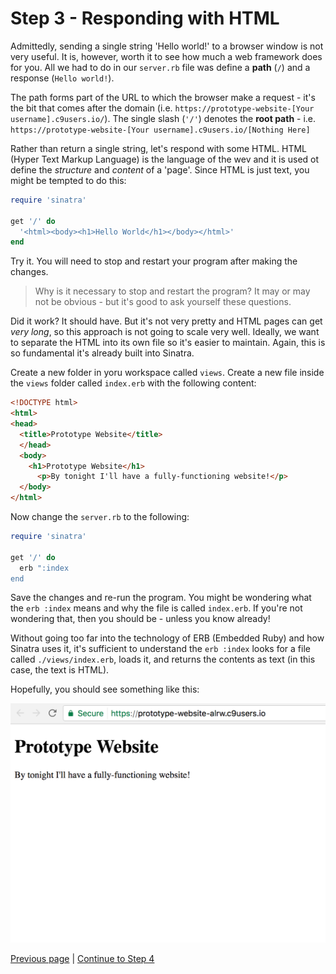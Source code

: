 Step 3 - Responding with HTML
=============================

Admittedly, sending a single string 'Hello world!' to a browser window is not very useful. It is, however, worth it to see how much a web framework does for you. All we had to do in our `server.rb` file was define a **path** (`/`) and a response (`Hello world!`).

The path forms part of the URL to which the browser make a request - it's the bit that comes after the domain (i.e. `https://prototype-website-[Your username].c9users.io/`). The single slash (`'/'`) denotes the **root path** - i.e. `https://prototype-website-[Your username].c9users.io/[Nothing Here]`

Rather than return a single string, let's respond with some HTML. HTML (Hyper Text Markup Language) is the language of the wev and it is used ot define the *structure* and *content* of a 'page'. Since HTML is just text, you might be tempted to do this:

```ruby
require 'sinatra'

get '/' do
  '<html><body><h1>Hello World</h1></body></html>'
end
```

Try it. You will need to stop and restart your program after making the changes.

> Why is it necessary to stop and restart the program? It may or may not be obvious - but it's good to ask yourself these questions.

Did it work? It should have. But it's not very pretty and HTML pages can get *very long*, so this approach is not going to scale very well. Ideally, we want to separate the HTML into its own file so it's easier to maintain. Again, this is so fundamental it's already built into Sinatra.

Create a new folder in yoru workspace called `views`. Create a new file inside the `views` folder called `index.erb` with the following content:

```html
<!DOCTYPE html>
<html>
<head>
  <title>Prototype Website</title>
  </head>
  <body>
    <h1>Prototype Website</h1>
      <p>By tonight I'll have a fully-functioning website!</p>
  </body>
</html>
```

Now change the `server.rb` to the following:

```ruby
require 'sinatra'

get '/' do
  erb ":index
end
```

Save the changes and re-run  the program. You might be wondering what the `erb :index` means and why the file is called `index.erb`. If you're not wondering that, then you should be - unless you know already!

Without going too far into the technology of ERB (Embedded Ruby) and how Sinatra uses it, it's sufficient to understand the `erb :index` looks for a file called `./views/index.erb`, loads it, and returns the contents as text (in this case, the text is HTML).

Hopefully, you should see something like this:

![This is what it should look like](../images/indexErb.png)

[Previous page](./section2.md) | [Continue to Step 4](./section4.md)
